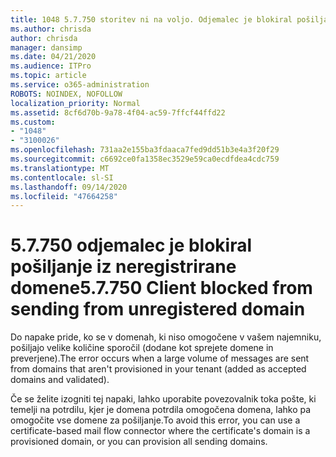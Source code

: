 ```yaml
---
title: 1048 5.7.750 storitev ni na voljo. Odjemalec je blokiral pošiljanje iz neregistriranih domen
ms.author: chrisda
author: chrisda
manager: dansimp
ms.date: 04/21/2020
ms.audience: ITPro
ms.topic: article
ms.service: o365-administration
ROBOTS: NOINDEX, NOFOLLOW
localization_priority: Normal
ms.assetid: 8cf6d70b-9a78-4f04-ac59-7ffcf44ffd22
ms.custom:
- "1048"
- "3100026"
ms.openlocfilehash: 731aa2e155ba3fdaaca7fed9dd51b3e4a3f20f29
ms.sourcegitcommit: c6692ce0fa1358ec3529e59ca0ecdfdea4cdc759
ms.translationtype: MT
ms.contentlocale: sl-SI
ms.lasthandoff: 09/14/2020
ms.locfileid: "47664258"
---
```

# <a name="57750-client-blocked-from-sending-from-unregistered-domain"></a><span data-ttu-id="23c3b-103">5.7.750 odjemalec je blokiral pošiljanje iz neregistrirane domene</span><span class="sxs-lookup"><span data-stu-id="23c3b-103">5.7.750 Client blocked from sending from unregistered domain</span></span>

<span data-ttu-id="23c3b-104">Do napake pride, ko se v domenah, ki niso omogočene v vašem najemniku, pošiljajo velike količine sporočil (dodane kot sprejete domene in preverjene).</span><span class="sxs-lookup"><span data-stu-id="23c3b-104">The error occurs when a large volume of messages are sent from domains that aren't provisioned in your tenant (added as accepted domains and validated).</span></span>

<span data-ttu-id="23c3b-105">Če se želite izogniti tej napaki, lahko uporabite povezovalnik toka pošte, ki temelji na potrdilu, kjer je domena potrdila omogočena domena, lahko pa omogočite vse domene za pošiljanje.</span><span class="sxs-lookup"><span data-stu-id="23c3b-105">To avoid this error, you can use a certificate-based mail flow connector where the certificate's domain is a provisioned domain, or you can provision all sending domains.</span></span>
